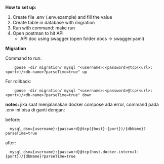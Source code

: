 **How to set up:**

1. Create file .env (.env.example) and fill the value
2. Create table in database with migration
3. Run with command:
   make run
4. Open postman to hit API
    - API doc using swagger (open folder docs -> swagger.yaml)


**Migration**

Command to run:

        goose -dir migration/ mysql "<username>:<password>@tcp(<url>:<port>)/<db-name>?parseTime=true" up

For rollback:

        goose -dir migration/ mysql "<username>:<password>@tcp(<url>:<port>)/<db-name>?parseTime=true" down


**notes:**
jika saat menjalanakan docker compose ada error, command pada .env ini bisa di ganti dengan:

   before:

      mysql_dsn={username}:{password}@tcp({host}:{port})/{dbName}?parseTime=true

   after:

      mysql_dsn={username}:{password}@tcp(host.docker.internal:{port})/{dbName}?parseTime=true


